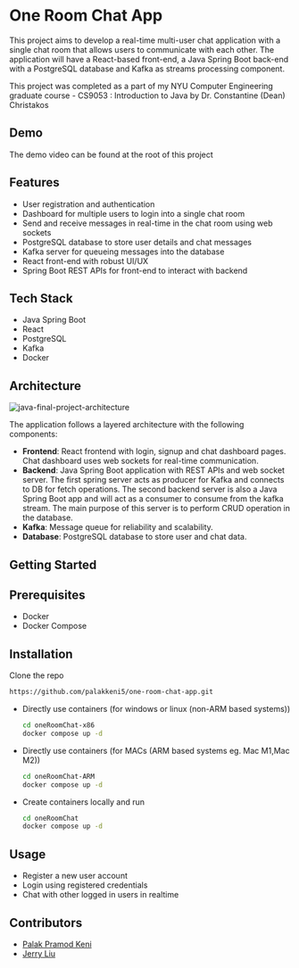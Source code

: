 # One Room Chat App

This project aims to develop a real-time multi-user chat application with a single chat room that allows users to communicate with each other. The application will have a React-based front-end, a Java Spring Boot back-end with a PostgreSQL database and Kafka as streams processing component.

This project was completed as a part of my NYU Computer Engineering graduate course - CS9053 : Introduction to Java by Dr. Constantine (Dean) Christakos 

## Demo

The demo video can be found at the root of this project

## Features

- User registration and authentication
- Dashboard for multiple users to login into a single chat room
- Send and receive messages in real-time in the chat room using web sockets
- PostgreSQL database to store user details and chat messages
- Kafka server for queueing messages into the database
- React front-end with robust UI/UX
- Spring Boot REST APIs for front-end to interact with backend
  
## Tech Stack

- Java Spring Boot
- React
- PostgreSQL
- Kafka
- Docker

## Architecture

![java-final-project-architecture](https://github.com/palakkeni5/one-room-chat-app/assets/42136520/fc157211-fdce-490f-8588-041fdae1fa1a)


The application follows a layered architecture with the following components:

- **Frontend**: React frontend with login, signup and chat dashboard pages. Chat dashboard uses web sockets for real-time communication.
- **Backend**: Java Spring Boot application with REST APIs and web socket server. The first spring server acts as producer for Kafka and connects to DB for fetch operations. The second backend server is also a Java Spring Boot app and will act as a consumer to consume from the kafka stream. The main purpose of this server is to perform CRUD operation in the database.  
- **Kafka**: Message queue for reliability and scalability.
- **Database**: PostgreSQL database to store user and chat data.

## Getting Started

## Prerequisites

- Docker
- Docker Compose

## Installation 

Clone the repo

```bash
https://github.com/palakkeni5/one-room-chat-app.git
```

- Directly use containers (for windows or linux (non-ARM based systems))
  ```bash
  cd oneRoomChat-x86
  docker compose up -d
  ```
- Directly use containers (for MACs (ARM based systems eg. Mac M1,Mac M2))
  ```bash
  cd oneRoomChat-ARM
  docker compose up -d
  ```
- Create containers locally and run
  ```bash
  cd oneRoomChat
  docker compose up -d
  ```
  
## Usage

- Register a new user account
- Login using registered credentials
- Chat with other logged in users in realtime

## Contributors

- [Palak Pramod Keni](https://github.com/palakkeni5)
- [Jerry Liu](https://github.com/jLiucoder)

